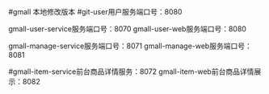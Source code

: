 #gmall 本地修改版本
#git-user用户服务端口号：8080

gmall-user-service服务端口号：8070
gmall-user-web服务端口号：8080

gmall-manage-service服务端口号：8071
gmall-manage-web服务端口号：8081


#gmall-item-service前台商品详情服务：8072
gmall-item-web前台商品详情展示：8082